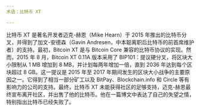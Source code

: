 ```yaml
---
术语：比特币 XT

---
```

比特币 XT 是著名开发者迈克-赫恩（Mike Hearn）于 2015 年推出的比特币分叉，并得到了加文-安德森（Gavin Andresen，中本聪离职后比特币的前首席维护者）的支持。最初，Bitcoin XT 是与 Bitcoin Core 兼容的比特币协议的实现。然而，2015 年 8 月，Bitcoin XT 0.11A 版本采用了 BIP101：提议硬分叉，将区块大小限制从 1 MB 增加到 8 MB，并计划每两年增加一倍，直到 2036 年达到每个区块超过 8 GB。这一提议是 2015 年至 2017 年期间发生的区块大小战争的主要原因之一。它得到了相当一部分矿工以及 BitPay、Blockchain.info 和 Circle 等有影响力的公司的支持。最终，比特币 XT 未能获得社区的足够支持，迈克-赫恩最终宣布离开社区，并出售了他的比特币。他在一篇博文中表达了自己的失望之情，特别指出比特币已经失败了。